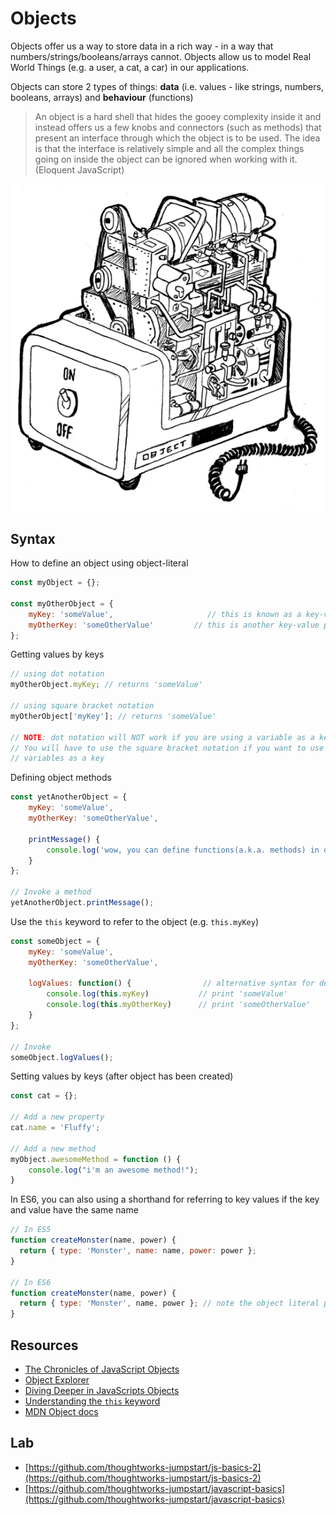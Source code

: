 # Objects

Objects offer us a way to store data in a rich way - in a way that numbers/strings/booleans/arrays cannot. Objects allow us to model Real World Things \(e.g. a user, a cat, a car\) in our applications.

Objects can store 2 types of things: **data** \(i.e. values - like strings, numbers, booleans, arrays\) and **behaviour** \(functions\)

> An object is a hard shell that hides the gooey complexity inside it and instead offers us a few knobs and connectors \(such as methods\) that present an interface through which the object is to be used. The idea is that the interface is relatively simple and all the complex things going on inside the object can be ignored when working with it. \(Eloquent JavaScript\)

![oven](../../.gitbook/assets/oven_object.jpg)

## Syntax

How to define an object using object-literal

```javascript
const myObject = {};

const myOtherObject = {
    myKey: 'someValue',                     // this is known as a key-value pair
    myOtherKey: 'someOtherValue'         // this is another key-value pair
};
```

Getting values by keys

```javascript
// using dot notation
myOtherObject.myKey; // returns 'someValue'

// using square bracket notation
myOtherObject['myKey']; // returns 'someValue'

// NOTE: dot notation will NOT work if you are using a variable as a key.
// You will have to use the square bracket notation if you want to use
// variables as a key
```

Defining object methods

```javascript
const yetAnotherObject = {
    myKey: 'someValue',
    myOtherKey: 'someOtherValue',

    printMessage() {
        console.log('wow, you can define functions(a.k.a. methods) in objects!');
    }
};

// Invoke a method
yetAnotherObject.printMessage();
```

Use the `this` keyword to refer to the object \(e.g. `this.myKey`\)

```javascript
const someObject = {
    myKey: 'someValue',
    myOtherKey: 'someOtherValue',

    logValues: function() {                // alternative syntax for defining methods
        console.log(this.myKey)           // print 'someValue'
        console.log(this.myOtherKey)      // print 'someOtherValue'
    }
};

// Invoke
someObject.logValues();
```

Setting values by keys \(after object has been created\)

```javascript
const cat = {};

// Add a new property
cat.name = 'Fluffy';

// Add a new method
myObject.awesomeMethod = function () {
    console.log("i'm an awesome method!");
}
```

In ES6, you can also using a shorthand for referring to key values if the key and value have the same name

```javascript
// In ES5
function createMonster(name, power) {
  return { type: 'Monster', name: name, power: power };
}

// In ES6
function createMonster(name, power) {
  return { type: 'Monster', name, power }; // note the object literal property value shorthand
}
```

## Resources

* [The Chronicles of JavaScript Objects](https://blog.bitsrc.io/the-chronicles-of-javascript-objects-2d6b9205cd66)
* [Object Explorer](https://sdras.github.io/object-explorer/)
* [Diving Deeper in JavaScripts Objects](https://blog.bitsrc.io/diving-deeper-in-javascripts-objects-318b1e13dc12)
* [Understanding the `this` keyword](https://hackernoon.com/understanding-javascript-the-this-keyword-4de325d77f68)
* [MDN Object docs](https://developer.mozilla.org/en-US/docs/Web/JavaScript/Reference/Global_Objects/Object/prototype)

## Lab

* [https://github.com/thoughtworks-jumpstart/js-basics-2](https://github.com/thoughtworks-jumpstart/js-basics-2)
* [https://github.com/thoughtworks-jumpstart/javascript-basics](https://github.com/thoughtworks-jumpstart/javascript-basics)
